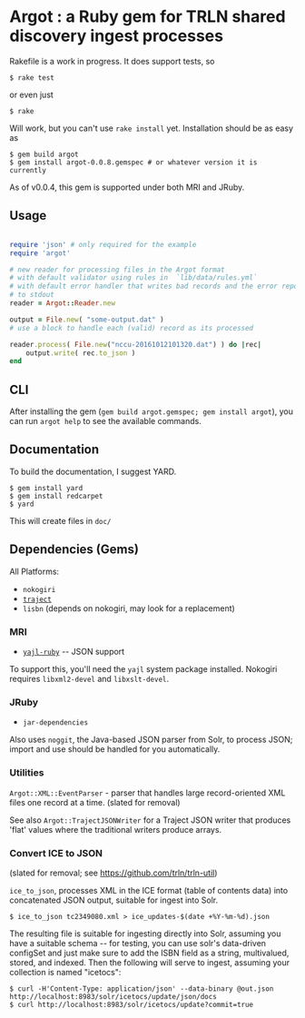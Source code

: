 # Argot : a Ruby gem for TRLN shared discovery ingest processes

Rakefile is a work in progress.  It does support tests, so

    $ rake test

or even just

    $ rake

Will work, but you can't use `rake install` yet.  Installation should be as easy as

    $ gem build argot
    $ gem install argot-0.0.8.gemspec # or whatever version it is currently

As of v0.0.4, this gem is supported under both MRI and JRuby.

## Usage 

```ruby

require 'json' # only required for the example
require 'argot'

# new reader for processing files in the Argot format
# with default validator using rules in  `lib/data/rules.yml`
# with default error handler that writes bad records and the error report
# to stdout
reader = Argot::Reader.new

output = File.new( "some-output.dat" ) 
# use a block to handle each (valid) record as its processed

reader.process( File.new("nccu-20161012101320.dat") ) do |rec|
    output.write( rec.to_json )
end
```

## CLI

After installing the gem (`gem build argot.gemspec; gem install argot`), you can run `argot help` to see the available commands.

## Documentation

To build the documentation, I suggest YARD.  

    $ gem install yard
    $ gem install redcarpet
    $ yard

This will create files in `doc/`

## Dependencies (Gems)

All Platforms:

 * `nokogiri`
 * [`traject`](https://github.com/traject/traject)
 * `lisbn` (depends on nokogiri, may look for a replacement)

### MRI

 * [`yajl-ruby`](https://github.com/brianmario/yajl-ruby) -- JSON support
 
To support this, you'll need the `yajl` system package installed. Nokogiri
requires `libxml2-devel` and `libxslt-devel`.

### JRuby

 * `jar-dependencies` 

Also uses `noggit`, the Java-based JSON parser from Solr, to process JSON; import and use should be handled for you automatically.

### Utilities

`Argot::XML::EventParser` - parser that handles large record-oriented XML files
one record at a time.  (slated for removal)
 
See also `Argot::TrajectJSONWriter` for a Traject JSON writer that produces
'flat' values where the traditional writers produce arrays.

### Convert ICE to JSON

(slated for removal; see https://github.com/trln/trln-util)

 `ice_to_json`, processes XML in
the ICE format (table of contents data) into concatenated JSON output, suitable
for ingest into Solr.

    $ ice_to_json tc2349080.xml > ice_updates-$(date +%Y-%m-%d).json

The resulting file is suitable for ingesting directly into Solr, assuming you
have a suitable schema -- for testing, you can use solr's data-driven configSet and just make sure to add the ISBN field as a string, multivalued, stored, and indexed.  Then the following will serve to ingest, assuming your collection is named "icetocs":

    $ curl -H'Content-Type: application/json' --data-binary @out.json http://localhost:8983/solr/icetocs/update/json/docs
    $ curl http://localhost:8983/solr/icetocs/update?commit=true





